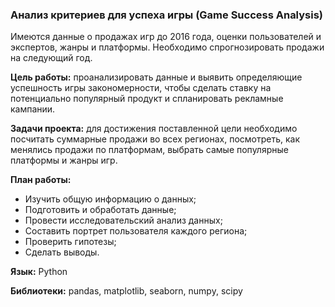 ### Анализ критериев для успеха игры (Game Success Analysis)

Имеются данные о продажах игр до 2016 года, оценки пользователей и экспертов, жанры и платформы.
Необходимо спрогнозировать продажи на следующий год.

**Цель работы:** проанализировать данные и выявить определяющие успешность игры закономерности, чтобы сделать ставку на потенциально популярный продукт и спланировать рекламные кампании.

**Задачи проекта:** для достижения поставленной цели необходимо посчитать суммарные продажи во всех регионах, посмотреть, как менялись продажи по платформам, выбрать самые популярные платформы и жанры игр.

**План работы:**

* Изучить общую информацию о данных;
* Подготовить и обработать данные;
* Провести исследовательский анализ данных;
* Составить портрет пользователя каждого региона;
* Проверить гипотезы;
* Сделать выводы.

**Язык:** Python

**Библиотеки:** pandas, matplotlib, seaborn, numpy, scipy
